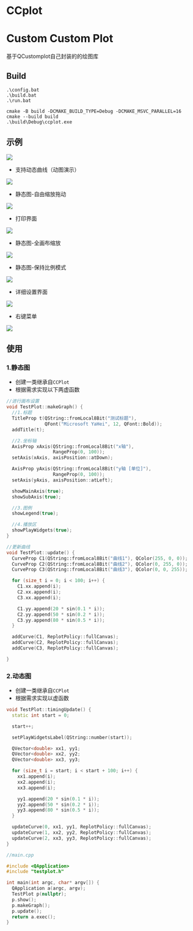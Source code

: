 # CCplot
# Custom Custom Plot
基于QCustomplot自己封装的的绘图库

## Build
```
.\config.bat
.\build.bat
.\run.bat
```

```
cmake -B build -DCMAKE_BUILD_TYPE=Debug -DCMAKE_MSVC_PARALLEL=16
cmake --build build
.\build\Debug\ccplot.exe
```

## 示例
![](./pic/Snipaste_2022-06-24_15-23-32.png)

- 支持动态曲线（动图演示）

![](./pic/GIF%202022-6-24%2015-12-54.gif)

- 静态图-自由缩放拖动

![](./pic/GIF%202022-6-25%2013-41-37.gif)

- 打印界面

![](./pic/dayin.gif)

- 静态图-全画布缩放

![](./pic/suofang.gif)

- 静态图-保持比例模式

![](./pic/bili.gif)

- 详细设置界面

![](./pic/Snipaste_2022-06-24_14-52-22.png)

- 右键菜单

![](./pic/Snipaste_2022-06-24_14-57-39.png)


## 使用
### 1.静态图
- 创建一类继承自`CCPlot`
- 根据需求实现以下两虚函数
```cpp
//进行画布设置
void TestPlot::makeGraph() {
  //1.标题
  TitleProp t(QString::fromLocal8Bit("测试标题"),
              QFont("Microsoft YaHei", 12, QFont::Bold));
  addTitle(t);

  //2.坐标轴
  AxisProp xAxis(QString::fromLocal8Bit("x轴"),
                 RangeProp(0, 100));
  setAxis(xAxis, axisPosition::atDown);

  AxisProp yAxis(QString::fromLocal8Bit("y轴 [单位]"),
                 RangeProp(0, 100));
  setAxis(yAxis, axisPosition::atLeft);

  showMainAxis(true);
  showSubAxis(true);

  //3.图例
  showLegend(true);

  //4.播放区
  showPlayWidgets(true);
}

//更新曲线
void TestPlot::update() {
  CurveProp C1(QString::fromLocal8Bit("曲线1"), QColor(255, 0, 0));
  CurveProp C2(QString::fromLocal8Bit("曲线2"), QColor(0, 255, 0));
  CurveProp C3(QString::fromLocal8Bit("曲线3"), QColor(0, 0, 255));

  for (size_t i = 0; i < 100; i++) {
    C1.xx.append(i);
    C2.xx.append(i);
    C3.xx.append(i);

    C1.yy.append(20 * sin(0.1 * i));
    C2.yy.append(50 * sin(0.2 * i));
    C3.yy.append(80 * sin(0.5 * i));
  }

  addCurve(C1, ReplotPolicy::fullCanvas);
  addCurve(C2, ReplotPolicy::fullCanvas);
  addCurve(C3, ReplotPolicy::fullCanvas);

}

```

### 2.动态图
- 创建一类继承自`CCPlot`
- 根据需求实现以虚函数
```cpp
void TestPlot::timingUpdate() {
  static int start = 0;

  start++;

  setPlayWidgetsLabel(QString::number(start));

  QVector<double> xx1, yy1;
  QVector<double> xx2, yy2;
  QVector<double> xx3, yy3;

  for (size_t i = start; i < start + 100; i++) {
    xx1.append(i);
    xx2.append(i);
    xx3.append(i);

    yy1.append(20 * sin(0.1 * i));
    yy2.append(50 * sin(0.2 * i));
    yy3.append(80 * sin(0.5 * i));
  }

  updateCurve(0, xx1, yy1, ReplotPolicy::fullCanvas);
  updateCurve(1, xx2, yy2, ReplotPolicy::fullCanvas);
  updateCurve(2, xx3, yy3, ReplotPolicy::fullCanvas);
}
```

```cpp
//main.cpp

#include <QApplication>
#include "testplot.h"

int main(int argc, char* argv[]) {
  QApplication a(argc, argv);
  TestPlot p(nullptr);
  p.show();
  p.makeGraph();
  p.update();
  return a.exec();
}

```